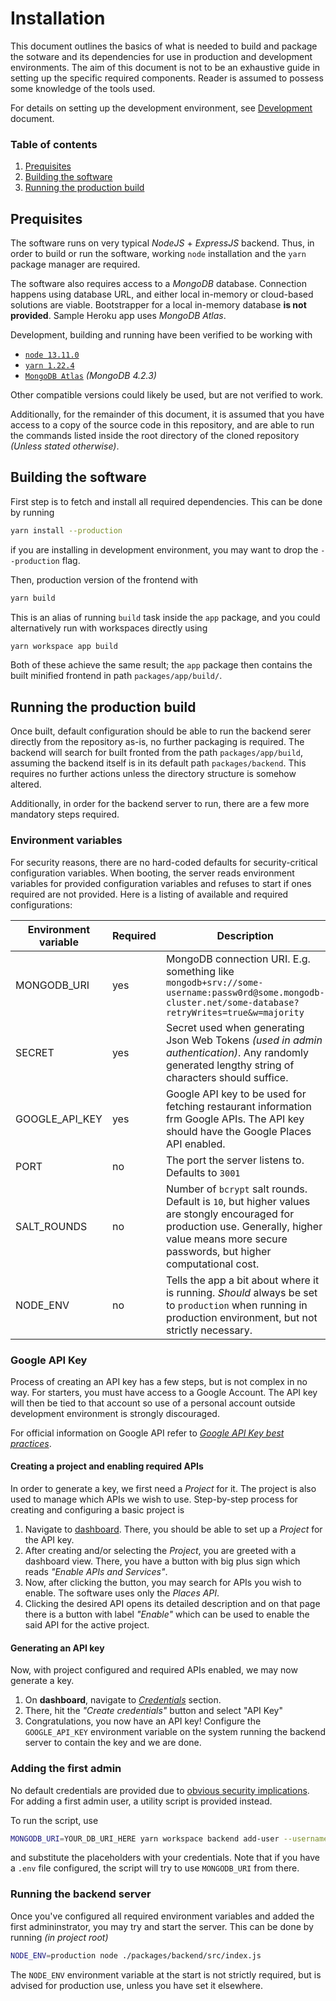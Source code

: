 Installation
============

This document outlines the basics of what is needed to build and package the sotware and its dependencies for use in production and development environments. The aim of this document is not to be an exhaustive guide in setting up the specific required components. Reader is assumed to possess some knowledge of the tools used.

For details on setting up the development environment, see [Development](./development.md) document.

### Table of contents
 1. [Prequisites](#Prequisites)
 2. [Building the software](#Building-the-software)
 3. [Running the production build](#Running-the-production-build)


Prequisites
-----------
The software runs on very typical *NodeJS* + *ExpressJS* backend. Thus, in order to build or run the software, working `node` installation and the `yarn` package manager are required.

The software also requires access to a *MongoDB* database. Connection happens using database URL, and either local in-memory or cloud-based solutions are viable. Bootstrapper for a local in-memory database **is not provided**. Sample Heroku app uses *MongoDB Atlas*.

Development, building and running have been verified to be working with
 - [`node 13.11.0`](https://nodejs.org/)
 - [`yarn 1.22.4`](https://yarnpkg.com/)
 - [`MongoDB Atlas`](https://www.mongodb.com/cloud/atlas) *(MongoDB 4.2.3)*

Other compatible versions could likely be used, but are not verified to work.

Additionally, for the remainder of this document, it is assumed that you have access to a copy of the source code in this repository, and are able to run the commands listed inside the root directory of the cloned repository *(Unless stated otherwise)*.


Building the software
---------------------
First step is to fetch and install all required dependencies. This can be done by running
```sh
yarn install --production
```
if you are installing in development environment, you may want to drop the `--production` flag.

Then, production version of the frontend with
```sh
yarn build
```
This is an alias of running `build` task inside the `app` package, and you could alternatively run with workspaces directly using
```sh
yarn workspace app build
```
Both of these achieve the same result; the `app` package then contains the built minified frontend in path `packages/app/build/`.


Running the production build
----------------------------
Once built, default configuration should be able to run the backend serer directly from the repository as-is, no further packaging is required. The backend will search for built fronted from the path `packages/app/build`, assuming the backend itself is in its default path `packages/backend`. This requires no further actions unless the directory structure is somehow altered.

Additionally, in order for the backend server to run, there are a few more mandatory steps required.

### Environment variables

For security reasons, there are no hard-coded defaults for security-critical configuration variables. When booting, the server reads environment variables for provided configuration variables and refuses to start if ones required are not provided. Here is a listing of available and required configurations:

| Environment variable | Required | Description |
|----------------------|----------|-------------|
| MONGODB_URI          | yes      | MongoDB connection URI. E.g. something like `mongodb+srv://some-username:passw0rd@some.mongodb-cluster.net/some-database?retryWrites=true&w=majority` |
| SECRET               | yes      | Secret used when generating Json Web Tokens *(used in admin authentication)*. Any randomly generated lengthy string of characters should suffice. |
| GOOGLE_API_KEY       | yes      | Google API key to be used for fetching restaurant information frm Google APIs. The API key should have the Google Places API enabled. |
| PORT                 | no       | The port the server listens to. Defaults to `3001` |
| SALT_ROUNDS          | no       | Number of `bcrypt` salt rounds. Default is `10`, but higher values are stongly encouraged for production use. Generally, higher value means more secure  passwords, but higher computational cost. |
| NODE_ENV             | no       | Tells the app a bit about where it is running. *Should* always be set to `production` when running in production environment, but not strictly necessary. |


### Google API Key
Process of creating an API key has a few steps, but is not complex in no way. For starters, you must have access to a Google Account. The API key will then be tied to that account so use of a personal account outside development environment is strongly discouraged.

For official information on Google API refer to [*Google API Key best practices*](https://developers.google.com/maps/api-key-best-practices).

#### Creating a project and enabling required APIs
In order to generate a key, we first need a *Project* for it. The project is also used to manage which APIs we wish to use. Step-by-step process for creating and configuring a basic project is
 1. Navigate to [dashboard](https://console.developers.google.com/). There, you should be able to set up a *Project* for the API key.
 2. After creating and/or selecting the *Project*, you are greeted with a dashboard view. There, you have a button with big plus sign which reads *"Enable APIs and Services"*.
 3. Now, after clicking the button, you may search for APIs you wish to enable. The software uses only the *Places API*.
 4. Clicking the desired API opens its detailed description and on that page there is a button with label *"Enable"* which can be used to enable the said API for the active project.

#### Generating an API key
Now, with project configured and required APIs enabled, we may now generate a key.
 1. On **dashboard**, navigate to [*Credentials*](https://console.developers.google.com/apis/credentials) section.
 2. There, hit the *"Create credentials"* button and select "API Key"
 3. Congratulations, you now have an API key! Configure the `GOOGLE_API_KEY` environment variable on the system running the backend server to contain the key and we are done.

### Adding the first admin
No default credentials are provided due to [obvious security implications](https://owasp.org/www-community/vulnerabilities/Use_of_hard-coded_password). For adding a first admin user, a utility script is provided instead.

To run the script, use
```sh
MONGODB_URI=YOUR_DB_URI_HERE yarn workspace backend add-user --username=you_username_here --password=your_password_here
```
and substitute the placeholders with your credentials. Note that if you have a `.env` file configured, the script will try to use `MONGODB_URI` from there.


### Running the backend server
Once you've configured all required environment variables and added the first admininstrator, you may try and start the server. This can be done by running *(in project root)*
```bash
NODE_ENV=production node ./packages/backend/src/index.js
```
The `NODE_ENV` environment variable at the start is not strictly required, but is advised for production use, unless you have set it elsewhere.
